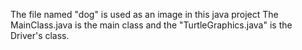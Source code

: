The file named "dog" is used as an image in this java project
The MainClass.java is the main class and the "TurtleGraphics.java" is the Driver's class.
